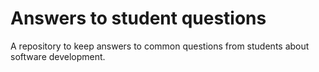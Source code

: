 # Answers to student questions

A repository to keep answers to common questions from students about software development.
